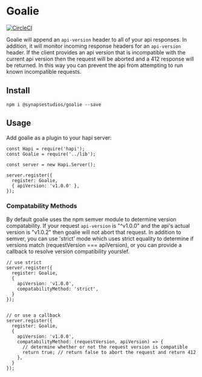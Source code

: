 # Goalie
[![CircleCI](https://circleci.com/gh/synapsestudios/goalie/tree/master.svg?style=svg)](https://circleci.com/gh/synapsestudios/goalie/tree/master)

Goalie will append an `api-version` header to all of your api responses. In addition, it will monitor incoming response headers for an `api-version` header. If the client provides an api version that is incompatible with the current api version then the request will be aborted and a 412 response will be returned. In this way you can prevent the api from attempting to run known incompatible requests.

## Install

```
npm i @synapsestudios/goalie --save
```

## Usage

Add goalie as a plugin to your hapi server:

```
const Hapi = require('hapi');
const Goalie = require('../lib');

const server = new Hapi.Server();

server.register({
  register: Goalie,
  { apiVersion: 'v1.0.0' },
});
```

### Compatability Methods

By default goalie uses the npm semver module to determine version compatability. If your request `api-version` is "^v1.0.0" and the api's actual version is "v1.0.2" then goalie will not abort that request. In addition to semver, you can use 'strict' mode which uses strict equality to determine if versions match (requestVersion === apiVersion), or you can provide a callback to resolve version compatibility yourslef.

```
// use strict
server.register({
  register: Goalie,
  {
    apiVersion: 'v1.0.0',
    compatabilityMethod: 'strict',
  }
});


// or use a callback
server.register({
  register: Goalie,
  {
    apiVersion: 'v1.0.0',
    compatabilityMethod: (requestVersion, apiVersion) => {
      // determine whether or not the request version is compatible
      return true; // return false to abort the request and return 412
    },
  }
});
```
